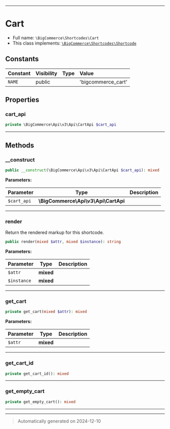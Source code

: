 ***

# Cart





* Full name: `\BigCommerce\Shortcodes\Cart`
* This class implements:
[`\BigCommerce\Shortcodes\Shortcode`](./Shortcode.md)


## Constants

| Constant | Visibility | Type | Value |
|:---------|:-----------|:-----|:------|
|`NAME`|public| |&#039;bigcommerce_cart&#039;|

## Properties


### cart_api



```php
private \BigCommerce\Api\v3\Api\CartApi $cart_api
```






***

## Methods


### __construct



```php
public __construct(\BigCommerce\Api\v3\Api\CartApi $cart_api): mixed
```








**Parameters:**

| Parameter | Type | Description |
|-----------|------|-------------|
| `$cart_api` | **\BigCommerce\Api\v3\Api\CartApi** |  |





***

### render

Return the rendered markup for this shortcode.

```php
public render(mixed $attr, mixed $instance): string
```








**Parameters:**

| Parameter | Type | Description |
|-----------|------|-------------|
| `$attr` | **mixed** |  |
| `$instance` | **mixed** |  |





***

### get_cart



```php
private get_cart(mixed $attr): mixed
```








**Parameters:**

| Parameter | Type | Description |
|-----------|------|-------------|
| `$attr` | **mixed** |  |





***

### get_cart_id



```php
private get_cart_id(): mixed
```












***

### get_empty_cart



```php
private get_empty_cart(): mixed
```












***


***
> Automatically generated on 2024-12-10

